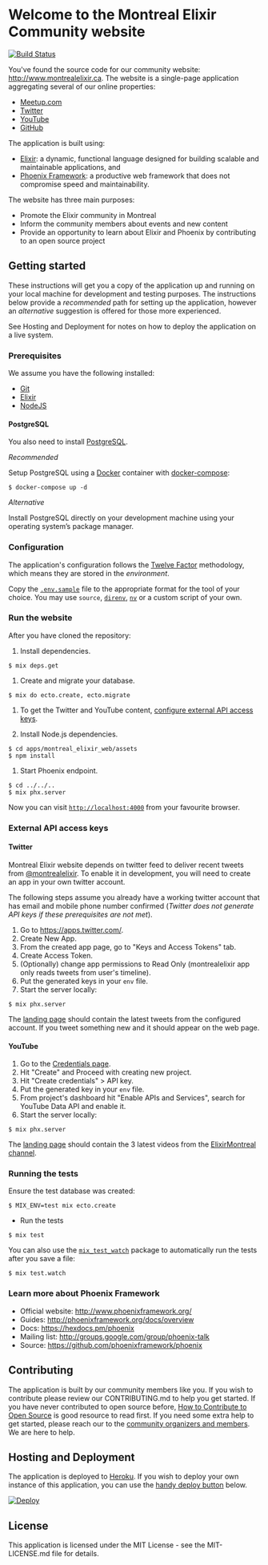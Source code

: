 # Welcome to the Montreal Elixir Community website

[![Build Status](https://travis-ci.org/montrealelixir/website.svg?branch=master)](https://travis-ci.org/montrealelixir/website)

You've found the source code for our community website: http://www.montrealelixir.ca. The
website is a single-page application aggregating several of our online properties:

  * [Meetup.com](https://www.meetup.com/montrealelixir)
  * [Twitter](https://twitter.com/montrealelixir)
  * [YouTube](https://www.youtube.com/channel/UCftyx5k7K_0a3wIGRtE2YQw)
  * [GitHub](https://github.com/montrealelixir)

The application is built using:

  * [Elixir](https://elixir-lang.org/): a dynamic, functional language designed for
    building scalable and maintainable applications, and
  * [Phoenix Framework](http://www.phoenixframework.org/): a productive web framework
    that does not compromise speed and maintainability.

The website has three main purposes:

  * Promote the Elixir community in Montreal
  * Inform the community members about events and new content
  * Provide an opportunity to learn about Elixir and Phoenix by contributing to an
    open source project

## Getting started

These instructions will get you a copy of the application up and running on your local machine for
development and testing purposes. The instructions below provide a *recommended* path for setting
up the application, however an *alternative* suggestion is offered for those more experienced.

See Hosting and Deployment for notes on how to deploy the application on a live system.

### Prerequisites

We assume you have the following installed:

  * [Git](https://git-scm.com)
  * [Elixir](https://elixir-lang.org/install.html)
  * [NodeJS](https://nodejs.org/en/download/)

#### PostgreSQL

You also need to install [PostgreSQL](https://www.postgresql.org).

_Recommended_

Setup PostgreSQL using a [Docker](https://www.docker.com/) container with [docker-compose](./docker-compose.yml):

```sh-session
$ docker-compose up -d
```

_Alternative_

Install PostgreSQL directly on your development machine using your operating system’s package manager.

### Configuration

The application's configuration follows the [Twelve Factor](https://12factor.net/config)
methodology, which means they are stored in the _environment_.

Copy the [`.env.sample`](./.env.sample) file to the appropriate format for the tool of your choice. You may use `source`, [`direnv`](https://direnv.net), [`nv`](https://github.com/jcouture/nv) or a custom script of your own.

### Run the website

After you have cloned the repository:

1. Install dependencies.

  ```sh-session
  $ mix deps.get
  ```

1. Create and migrate your database.

  ```sh-session
  $ mix do ecto.create, ecto.migrate
  ```

1. To get the Twitter and YouTube content, [configure external API access keys](#configure-external-api-access-keys).

1. Install Node.js dependencies.

  ```sh-session
  $ cd apps/montreal_elixir_web/assets
  $ npm install
  ```

1. Start Phoenix endpoint.
  ```sh-session
  $ cd ../../..
  $ mix phx.server
  ```

Now you can visit [`http://localhost:4000`](http://localhost:4000) from your favourite browser.

### External API access keys

#### Twitter

Montreal Elixir website depends on twitter feed to deliver recent tweets from
[@montrealelixir](https://twitter.com/montrealelixir). To enable it in development,
you will need to create an app in your own twitter account.

The following steps assume you already have a working twitter account that has email and mobile
phone number confirmed (_Twitter does not generate API keys if these prerequisites are not met_).

1. Go to https://apps.twitter.com/.
2. Create New App.
3. From the created app page, go to "Keys and Access Tokens" tab.
4. Create Access Token.
5. (Optionally) change app permissions to Read Only (montrealelixir app only reads tweets from user's timeline).
6. Put the generated keys in your `env` file.
7. Start the server locally:

```sh-session
$ mix phx.server
```

The [landing page](http://localhost:4000/) should contain the latest tweets from the
configured account. If you tweet something new and it should appear on the web page.

#### YouTube

1. Go to the [Credentials page](https://console.developers.google.com/apis/credentials?project=_).
2. Hit "Create" and Proceed with creating new project.
3. Hit "Create credentials" > API key.
4. Put the generated key in your `env` file.
5. From project's dashboard hit "Enable APIs and Services", search for YouTube Data API and enable it.
6. Start the server locally:

```sh-session
$ mix phx.server
```

The [landing page](http://localhost:4000/) should contain the 3 latest videos from the
[ElixirMontreal channel](https://youtube.com/channel/UCftyx5k7K_0a3wIGRtE2YQw).

### Running the tests

Ensure the test database was created:

```sh-session
$ MIX_ENV=test mix ecto.create
```

* Run the tests

```sh-session
$ mix test
```

You can also use the [`mix_test_watch`](https://github.com/lpil/mix-test.watch) package to
automatically run the tests after you save a file:

```sh-session
$ mix test.watch
```

### Learn more about Phoenix Framework

  * Official website: http://www.phoenixframework.org/
  * Guides: http://phoenixframework.org/docs/overview
  * Docs: https://hexdocs.pm/phoenix
  * Mailing list: http://groups.google.com/group/phoenix-talk
  * Source: https://github.com/phoenixframework/phoenix

## Contributing

The application is built by our community members like you. If you wish to contribute please review
our CONTRIBUTING.md to help you get started. If you have never contributed to open source before,
[How to Contribute to Open Source](https://opensource.guide/how-to-contribute/) is good resource to
read first. If you need some extra help to get started, please reach our to the [community
organizers and members](https://www.meetup.com/montrealelixir/members/?sort=join_date&desc=0). We are here to help.

## Hosting and Deployment

The application is deployed to [Heroku](https://www.heroku.com/). If you wish to deploy your own
instance of this application, you can use the [handy deploy button](https://devcenter.heroku.com/articles/heroku-button)
below.

[![Deploy](https://www.herokucdn.com/deploy/button.svg)](https://heroku.com/deploy)

## License

This application is licensed under the MIT License - see the MIT-LICENSE.md file for details.
